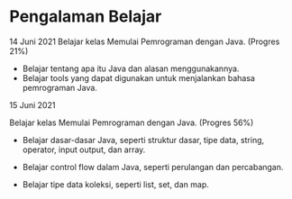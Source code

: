 # Pengalaman Belajar
14 Juni 2021
Belajar kelas Memulai Pemrograman dengan Java. (Progres 21%)

  * Belajar tentang apa itu Java dan alasan menggunakannya.
  * Belajar tools yang dapat digunakan untuk menjalankan bahasa pemrograman Java.


15 Juni 2021

Belajar kelas Memulai Pemrograman dengan Java. (Progres 56%)

  * Belajar dasar-dasar Java, seperti struktur dasar, tipe data, string, operator, input output,       dan array.

  * Belajar control flow dalam Java, seperti perulangan dan percabangan.

  * Belajar tipe data koleksi, seperti list, set, dan map.
